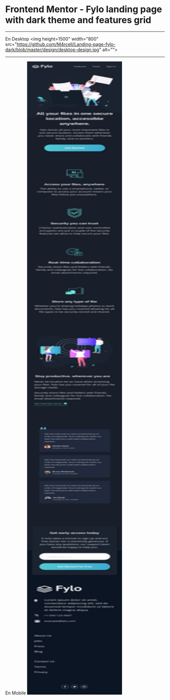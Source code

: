 # Frontend Mentor - Fylo landing page with dark theme and features grid


<hr>

En Desktop
   <img height=1500"  width="800" src="https://github.com/M4rcell/Landing-page-fylo-dark/blob/master/design/desktop-design.jpg" alt=""> 
 

<hr>

En Mobile
<img height="2000"  width="300" src="https://github.com/M4rcell/Landing-page-fylo-dark/blob/master/design/mobile-design.jpg" alt="">

